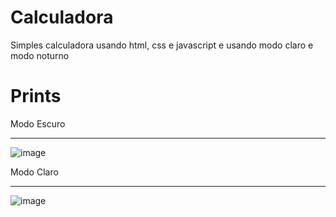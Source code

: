 # Calculadora
Simples calculadora usando html, css e javascript e usando modo claro e modo noturno

# Prints

Modo Escuro
<hr>

![image](https://user-images.githubusercontent.com/106703317/179375523-a927011a-9e3e-4f59-b422-98e579b772de.png)

Modo Claro
<hr>

![image](https://user-images.githubusercontent.com/106703317/179375531-69916b11-7243-4968-8622-5987ae2fdf12.png)
